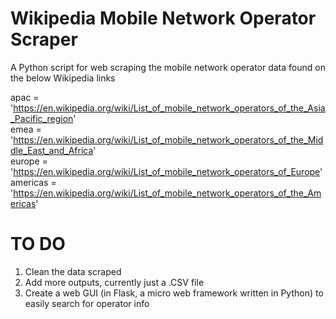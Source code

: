 # Wikipedia Mobile Network Operator Scraper

A Python script for web scraping the mobile network operator data found on the below Wikipedia links
 
apac = 'https://en.wikipedia.org/wiki/List_of_mobile_network_operators_of_the_Asia_Pacific_region' <br>
emea = 'https://en.wikipedia.org/wiki/List_of_mobile_network_operators_of_the_Middle_East_and_Africa' <br>
europe = 'https://en.wikipedia.org/wiki/List_of_mobile_network_operators_of_Europe' <br>
americas = 'https://en.wikipedia.org/wiki/List_of_mobile_network_operators_of_the_Americas'

# TO DO

1. Clean the data scraped
2. Add more outputs, currently just a .CSV file
3. Create a web GUI (in Flask, a micro web framework written in Python) to easily search for operator info
